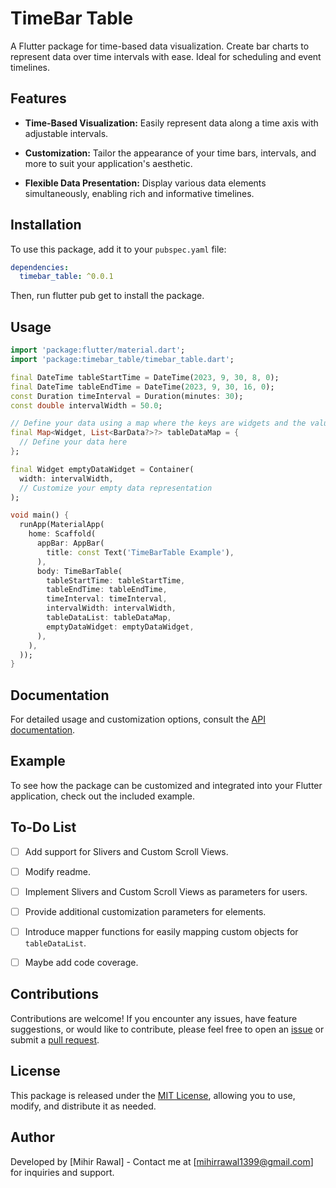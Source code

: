 # TimeBar Table

A Flutter package for time-based data visualization. Create bar charts to represent data over time intervals with ease. Ideal for scheduling and event timelines.

## Features

- **Time-Based Visualization:** Easily represent data along a time axis with adjustable intervals.

- **Customization:** Tailor the appearance of your time bars, intervals, and more to suit your application's aesthetic.

- **Flexible Data Presentation:** Display various data elements simultaneously, enabling rich and informative timelines.

## Installation

To use this package, add it to your `pubspec.yaml` file:

```yaml
dependencies:
  timebar_table: ^0.0.1
```

Then, run flutter pub get to install the package.

## Usage
```dart
import 'package:flutter/material.dart';
import 'package:timebar_table/timebar_table.dart';

final DateTime tableStartTime = DateTime(2023, 9, 30, 8, 0);
final DateTime tableEndTime = DateTime(2023, 9, 30, 16, 0);
const Duration timeInterval = Duration(minutes: 30);
const double intervalWidth = 50.0;

// Define your data using a map where the keys are widgets and the values are lists of BarData.
final Map<Widget, List<BarData?>?> tableDataMap = {
  // Define your data here
};

final Widget emptyDataWidget = Container(
  width: intervalWidth,
  // Customize your empty data representation
);

void main() {
  runApp(MaterialApp(
    home: Scaffold(
      appBar: AppBar(
        title: const Text('TimeBarTable Example'),
      ),
      body: TimeBarTable(
        tableStartTime: tableStartTime,
        tableEndTime: tableEndTime,
        timeInterval: timeInterval,
        intervalWidth: intervalWidth,
        tableDataList: tableDataMap,
        emptyDataWidget: emptyDataWidget,
      ),
    ),
  ));
}
```

## Documentation

For detailed usage and customization options, consult the [API documentation](https://pub.dev/documentation/timebar_table/latest/).

## Example

To see how the package can be customized and integrated into your Flutter application, check out the included example.

## To-Do List

- [ ] Add support for Slivers and Custom Scroll Views.
- [ ] Modify readme.
- [ ] Implement Slivers and Custom Scroll Views as parameters for users.
- [ ] Provide additional customization parameters for elements.
- [ ] Introduce mapper functions for easily mapping custom objects for `tableDataList`.
- [ ] Maybe add code coverage.


## Contributions

Contributions are welcome! If you encounter any issues, have feature suggestions, or would like to contribute, please feel free to open an [issue](https://github.com/mihirrawal1399/timebar_table/issues) or submit a [pull request](https://github.com/mihirrawal1399/timebar_table/pulls).

## License
This package is released under the [MIT License](https://pub.dev/packages/timebar_table/license), allowing you to use, modify, and distribute it as needed.

## Author
Developed by [Mihir Rawal] - Contact me at [mihirrawal1399@gmail.com] for inquiries and support.